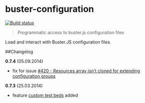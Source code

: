 # buster-configuration

[![Build status](https://secure.travis-ci.org/busterjs/buster-configuration.png?branch=master)](http://travis-ci.org/busterjs/buster-configuration)

> Programmatic access to buster.js configuration files

Load and interact with Buster.JS configuration files.


##Changelog

**0.7.4** (05.09.2014)

* fix for issue [#420 - Resources array isn't cloned for extending configuration groups](https://github.com/busterjs/buster/issues/420)

**0.7.3** (25.03.2014)

* feature [custom test beds](http://docs.busterjs.org/en/latest/overview/#custom-test-beds) added
